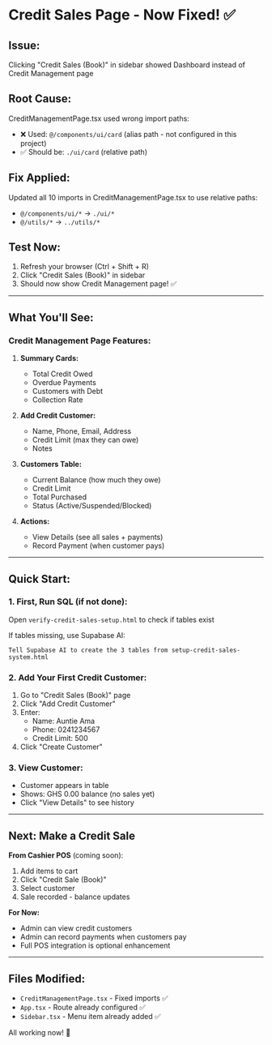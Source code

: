 # Credit Sales Page - Now Fixed! ✅

## Issue:
Clicking "Credit Sales (Book)" in sidebar showed Dashboard instead of Credit Management page

## Root Cause:
CreditManagementPage.tsx used wrong import paths:
- ❌ Used: `@/components/ui/card` (alias path - not configured in this project)
- ✅ Should be: `./ui/card` (relative path)

## Fix Applied:
Updated all 10 imports in CreditManagementPage.tsx to use relative paths:
- `@/components/ui/*` → `./ui/*`
- `@/utils/*` → `../utils/*`

## Test Now:
1. Refresh your browser (Ctrl + Shift + R)
2. Click "Credit Sales (Book)" in sidebar
3. Should now show Credit Management page! ✅

---

## What You'll See:

### Credit Management Page Features:
1. **Summary Cards:**
   - Total Credit Owed
   - Overdue Payments
   - Customers with Debt
   - Collection Rate

2. **Add Credit Customer:**
   - Name, Phone, Email, Address
   - Credit Limit (max they can owe)
   - Notes

3. **Customers Table:**
   - Current Balance (how much they owe)
   - Credit Limit
   - Total Purchased
   - Status (Active/Suspended/Blocked)

4. **Actions:**
   - View Details (see all sales + payments)
   - Record Payment (when customer pays)

---

## Quick Start:

### 1. First, Run SQL (if not done):
Open `verify-credit-sales-setup.html` to check if tables exist

If tables missing, use Supabase AI:
```
Tell Supabase AI to create the 3 tables from setup-credit-sales-system.html
```

### 2. Add Your First Credit Customer:
1. Go to "Credit Sales (Book)" page
2. Click "Add Credit Customer"
3. Enter:
   - Name: Auntie Ama
   - Phone: 0241234567
   - Credit Limit: 500
4. Click "Create Customer"

### 3. View Customer:
- Customer appears in table
- Shows: GHS 0.00 balance (no sales yet)
- Click "View Details" to see history

---

## Next: Make a Credit Sale

**From Cashier POS** (coming soon):
1. Add items to cart
2. Click "Credit Sale (Book)"
3. Select customer
4. Sale recorded - balance updates

**For Now:**
- Admin can view credit customers
- Admin can record payments when customers pay
- Full POS integration is optional enhancement

---

## Files Modified:
- `CreditManagementPage.tsx` - Fixed imports ✅
- `App.tsx` - Route already configured ✅
- `Sidebar.tsx` - Menu item already added ✅

All working now! 🎉
